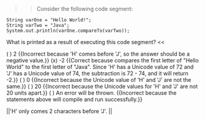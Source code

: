 >>Consider the following code segment:</p>
<pre><code class="java language-java">String varOne = "Hello World!";
String varTwo = "Java";
System.out.println(varOne.compareTo(varTwo));
</code></pre>
<p>What is printed as a result of executing this code segment?
 <<

( ) 2 {{Incorrect because 'H' comes before 'J', so the answer should be a negative value.}}
(x) -2 {{Correct because compares the first letter of "Hello World" to the first letter of "Java". 
Since 'H' has a Unicode value of 72 and 'J' has a Unicode value of 74, the subtraction is 72 - 74, and it will return -2.}}
( ) 0 {{Incorrect because the Unicode value of 'H' and 'J' are not the same.}}
( ) 20 {{Incorrect because the Unicode values for 'H' and 'J' are not 20 units apart.}}
( ) An error will be thrown. {{Incorrect because the statements above will compile and run successfully.}}

||'H' only comes 2 characters before 'J'. ||
